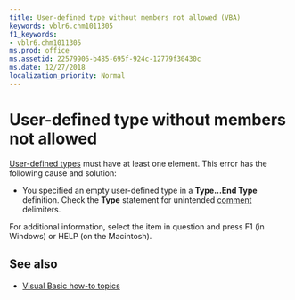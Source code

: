```yaml
---
title: User-defined type without members not allowed (VBA)
keywords: vblr6.chm1011305
f1_keywords:
- vblr6.chm1011305
ms.prod: office
ms.assetid: 22579906-b485-695f-924c-12779f30430c
ms.date: 12/27/2018
localization_priority: Normal
---
```



# User-defined type without members not allowed

[User-defined types](../Glossary/vbe-glossary.md#user-defined-type) must have at least one element. This error has the following cause and solution:

- You specified an empty user-defined type in a **Type...End Type** definition. Check the **Type** statement for unintended [comment](../Glossary/vbe-glossary.md#comment) delimiters.
    
For additional information, select the item in question and press F1 (in Windows) or HELP (on the Macintosh).

## See also

- [Visual Basic how-to topics](../reference/user-interface-help/visual-basic-how-to-topics.md)
